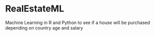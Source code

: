 # RealEstateML
Machine Learning in R and Python to see if a house will be purchased depending on country age and salary
